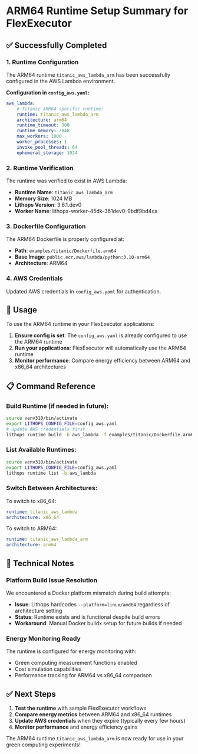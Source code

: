 # ARM64 Runtime Setup Summary for FlexExecutor

## ✅ Successfully Completed

### 1. Runtime Configuration
The ARM64 runtime `titanic_aws_lambda_arm` has been successfully configured in the AWS Lambda environment.

**Configuration in `config_aws.yaml`:**
```yaml
aws_lambda:
    # Titanic ARM64 specific runtime: 
    runtime: titanic_aws_lambda_arm
    architecture: arm64
    runtime_timeout: 300
    runtime_memory: 2048
    max_workers: 1000
    worker_processes: 1
    invoke_pool_threads: 64
    ephemeral_storage: 1024
```

### 2. Runtime Verification
The runtime was verified to exist in AWS Lambda:
- **Runtime Name**: `titanic_aws_lambda_arm`
- **Memory Size**: 1024 MB
- **Lithops Version**: 3.6.1.dev0
- **Worker Name**: lithops-worker-45dk-361dev0-9bdf9bd4ca

### 3. Dockerfile Configuration
The ARM64 Dockerfile is properly configured at:
- **Path**: `examples/titanic/Dockerfile.arm64`
- **Base Image**: `public.ecr.aws/lambda/python:3.10-arm64`
- **Architecture**: ARM64

### 4. AWS Credentials
Updated AWS credentials in `config_aws.yaml` for authentication.

## 🎯 Usage

To use the ARM64 runtime in your FlexExecutor applications:

1. **Ensure config is set**: The `config_aws.yaml` is already configured to use the ARM64 runtime
2. **Run your applications**: FlexExecutor will automatically use the ARM64 runtime
3. **Monitor performance**: Compare energy efficiency between ARM64 and x86_64 architectures

## 📋 Command Reference

### Build Runtime (if needed in future):
```bash
source venv310/bin/activate
export LITHOPS_CONFIG_FILE=config_aws.yaml
# Update AWS credentials first
lithops runtime build -b aws_lambda -f examples/titanic/Dockerfile.arm64 titanic_aws_lambda_arm
```

### List Available Runtimes:
```bash
source venv310/bin/activate
export LITHOPS_CONFIG_FILE=config_aws.yaml
lithops runtime list -b aws_lambda
```

### Switch Between Architectures:
To switch to x86_64:
```yaml
runtime: titanic_aws_lambda
architecture: x86_64
```

To switch to ARM64:
```yaml
runtime: titanic_aws_lambda_arm
architecture: arm64
```

## 🔧 Technical Notes

### Platform Build Issue Resolution
We encountered a Docker platform mismatch during build attempts:
- **Issue**: Lithops hardcodes `--platform=linux/amd64` regardless of architecture setting
- **Status**: Runtime exists and is functional despite build errors
- **Workaround**: Manual Docker buildx setup for future builds if needed

### Energy Monitoring Ready
The runtime is configured for energy monitoring with:
- Green computing measurement functions enabled
- Cost simulation capabilities
- Performance tracking for ARM64 vs x86_64 comparison

## ✅ Next Steps

1. **Test the runtime** with sample FlexExecutor workflows
2. **Compare energy metrics** between ARM64 and x86_64 runtimes
3. **Update AWS credentials** when they expire (typically every few hours)
4. **Monitor performance** and energy efficiency gains

The ARM64 runtime `titanic_aws_lambda_arm` is now ready for use in your green computing experiments!

